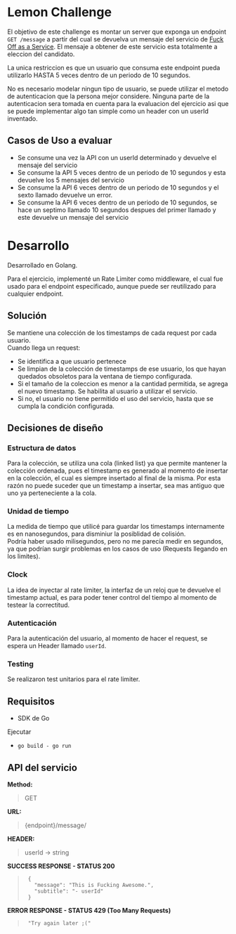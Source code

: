 # Lemon Challenge

El objetivo de este challenge es montar un server que exponga un endpoint `GET /message` a partir del cual se devuelva un mensaje del servicio de [Fuck Off as a Service](https://www.foaas.com/). El mensaje a obtener de este servicio esta totalmente a eleccion del candidato. 

La unica restriccion es que un usuario que consuma este endpoint pueda utilizarlo HASTA 5 veces dentro de un periodo de 10 segundos. 

No es necesario modelar ningun tipo de usuario, se puede utilizar el metodo de autenticacion que la persona mejor considere. Ninguna parte de la autenticacion sera tomada en cuenta para la evaluacion del ejercicio asi que se puede implementar algo tan simple como un header con un userId inventado.

## Casos de Uso a evaluar

- Se consume una vez la API con un userId determinado y devuelve el mensaje del servicio
- Se consume la API 5 veces dentro de un periodo de 10 segundos y esta devuelve los 5 mensajes del servicio
- Se consume la API 6 veces dentro de un periodo de 10 segundos y el sexto llamado devuelve un error.
- Se consume la API 6 veces dentro de un periodo de 10 segundos, se hace un septimo llamado 10 segundos despues del primer llamado y este devuelve un mensaje del servicio


# Desarrollo
Desarrollado en Golang. 

Para el ejercicio, implementé un Rate Limiter como middleware, el cual fue usado para el endpoint especificado, aunque puede ser reutilizado para cualquier endpoint.  

## Solución
Se mantiene una colección de los timestamps de cada request por cada usuario.  
Cuando llega un request:
- Se identifica a que usuario pertenece
- Se limpian de la colección de timestamps de ese usuario, los que hayan quedados obsoletos para la ventana de tiempo configurada.
- Si el tamaño de la coleccion es menor a la cantidad permitida, se agrega el nuevo timestamp. Se habilita al usuario a utilizar el servicio.
- Si no, el usuario no tiene permitido el uso del servicio, hasta que se cumpla la condición configurada.


## Decisiones de diseño
### Estructura de datos
Para la colección, se utiliza una cola (linked list) ya que permite mantener la colección ordenada, pues el timestamp es generado al momento de insertar en la colección, el cual es siempre insertado al final de la misma. Por esta razón no puede suceder que un timestamp a insertar, sea mas antiguo que uno ya perteneciente a la cola.  

### Unidad de tiempo
La medida de tiempo que utilicé para guardar los timestamps internamente es en nanosegundos, para disminiur la posiblidad de colisión.  
Podría haber usado milisegundos, pero no me parecía medir en segundos, ya que podrían surgir problemas en los casos de uso (Requests llegando en los limites).  

### Clock
La idea de inyectar al rate limiter, la interfaz de un reloj que te devuelve el timestamp actual, es para poder tener control del tiempo al momento de testear la correctitud.  

### Autenticación
Para la autenticación del usuario, al momento de hacer el request, se espera un Header llamado `userId`.  

### Testing
Se realizaron test unitarios para el rate limiter.  


## Requisitos
- SDK de Go 

Ejecutar
- `go build - go run`


## API del servicio
**Method:** 
> GET

**URL:** 
> {endpoint}/message/

**HEADER:**
> userId -> string
    
 
**SUCCESS RESPONSE - STATUS 200**
>      {
>        "message": "This is Fucking Awesome.",
>        "subtitle": "- userId"
>      }

**ERROR RESPONSE - STATUS 429 (Too Many Requests)**
>      "Try again later ;("
